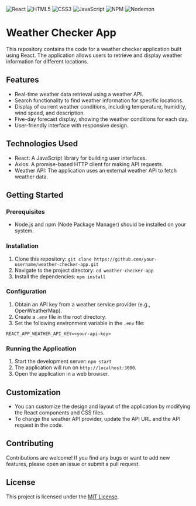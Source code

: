 ![React](https://img.shields.io/badge/react-%2320232a.svg?style=for-the-badge&logo=react&logoColor=%2361DAFB)
![HTML5](https://img.shields.io/badge/html5-%23E34F26.svg?style=for-the-badge&logo=html5&logoColor=white)
![CSS3](https://img.shields.io/badge/css3-%231572B6.svg?style=for-the-badge&logo=css3&logoColor=white)
![JavaScript](https://img.shields.io/badge/javascript-%23323330.svg?style=for-the-badge&logo=javascript&logoColor=%23F7DF1E)
![NPM](https://img.shields.io/badge/NPM-%23CB3837.svg?style=for-the-badge&logo=npm&logoColor=white)
![Nodemon](https://img.shields.io/badge/NODEMON-%23323330.svg?style=for-the-badge&logo=nodemon&logoColor=%BBDEAD)

# Weather Checker App

This repository contains the code for a weather checker application built using React. The application allows users to retrieve and display weather information for different locations.

## Features

- Real-time weather data retrieval using a weather API.
- Search functionality to find weather information for specific locations.
- Display of current weather conditions, including temperature, humidity, wind speed, and description.
- Five-day forecast display, showing the weather conditions for each day.
- User-friendly interface with responsive design.

## Technologies Used

- React: A JavaScript library for building user interfaces.
- Axios: A promise-based HTTP client for making API requests.
- Weather API: The application uses an external weather API to fetch weather data.

## Getting Started

### Prerequisites

- Node.js and npm (Node Package Manager) should be installed on your system.

### Installation

1. Clone this repository: `git clone https://github.com/your-username/weather-checker-app.git`
2. Navigate to the project directory: `cd weather-checker-app`
3. Install the dependencies: `npm install`

### Configuration

1. Obtain an API key from a weather service provider (e.g., OpenWeatherMap).
2. Create a `.env` file in the root directory.
3. Set the following environment variable in the `.env` file:

```
REACT_APP_WEATHER_API_KEY=<your-api-key>
```

### Running the Application

1. Start the development server: `npm start`
2. The application will run on `http://localhost:3000`.
3. Open the application in a web browser.

## Customization

- You can customize the design and layout of the application by modifying the React components and CSS files.
- To change the weather API provider, update the API URL and the API request in the code.

## Contributing

Contributions are welcome! If you find any bugs or want to add new features, please open an issue or submit a pull request.

## License

This project is licensed under the [MIT License](LICENSE).

